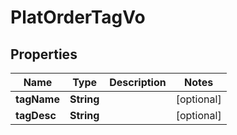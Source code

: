 

# PlatOrderTagVo


## Properties

Name | Type | Description | Notes
------------ | ------------- | ------------- | -------------
**tagName** | **String** |  |  [optional]
**tagDesc** | **String** |  |  [optional]



